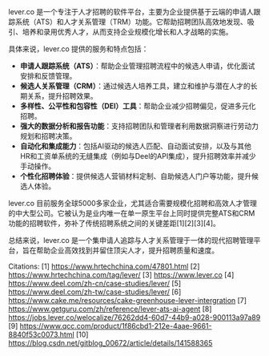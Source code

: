 lever.co 是一个专注于人才招聘的软件平台，主要为企业提供基于云端的申请人跟踪系统（ATS）和人才关系管理（TRM）功能。它帮助招聘团队高效地发现、吸引、培养和录用优秀人才，从而支持企业规模化增长和人才战略的实施。

具体来说，lever.co 提供的服务和特点包括：

- **申请人跟踪系统（ATS）**：帮助企业管理招聘流程中的候选人申请，优化面试安排和反馈管理。
- **候选人关系管理（CRM）**：通过候选人培养工具，建立和维护与潜在人才的长期关系，提升招聘效果。
- **多样性、公平性和包容性（DEI）工具**：帮助企业减少招聘偏见，促进多元化招聘。
- **强大的数据分析和报告功能**：支持招聘团队和管理者利用数据洞察进行劳动力规划和招聘决策。
- **自动化和集成能力**：包括AI驱动的候选人匹配、自动面试安排，以及与其他HR和工资单系统的无缝集成（例如与Deel的API集成），提升招聘效率并减少手动操作。
- **个性化招聘体验**：提供候选人营销材料定制、自助候选人门户等功能，提升候选人体验。

lever.co 目前服务全球5000多家企业，尤其适合需要规模化招聘和高效人才管理的中大型公司。它被认为是业内唯一在单一原生平台上同时提供完整ATS和CRM功能的招聘软件，弥补了传统招聘系统之间的关键差距[1][2][3][4]。

总结来说，lever.co 是一个集申请人追踪与人才关系管理于一体的现代招聘管理平台，旨在帮助企业高效找到并留住顶尖人才，提升招聘质量和速度。

Citations:
[1] https://www.hrtechchina.com/47801.html
[2] https://www.hrtechchina.com/tag/lever/
[3] https://www.lever.co
[4] https://www.deel.com/zh-cn/case-studies/lever/
[5] https://www.deel.com/zh-tw/case-studies/lever/
[6] https://www.cake.me/resources/cake-greenhouse-lever-intergration
[7] https://www.getguru.com/zh/reference/lever-ats-ai-agent
[8] https://jobs.lever.co/welocalize/76262dd4-60d7-44b9-a028-900113a97a89
[9] https://www.qcc.com/product/1f86cbd1-212e-4aae-9661-8840f53c0073.html
[10] https://blog.csdn.net/gitblog_00672/article/details/141588365
